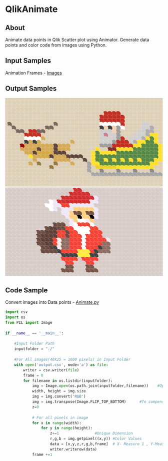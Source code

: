 # QlikAnimate

## About
Animate data points in Qlik Scatter plot using Animator. Generate data points and color code from images using Python.

## Input Samples
Animation Frames - [Images](Input/)

## Output Samples
![Santa1](Output/SantaAndDeer.gif)
![Santa1](Output/StandingSanta.gif)

## Code Sample

Convert images into Data points - [Animate.py](Animate.py)

```python
import csv
import os
from PIL import Image

if __name__ == '__main__':
	
	#Input Folder Path
	inputfolder = "./"

	#For All images(40X25 = 1000 pixels) in Input Folder
	with open('output.csv', mode='a') as file:
		writer = csv.writer(file)
		frame = 0
		for filename in os.listdir(inputfolder):
			img = Image.open(os.path.join(inputfolder,filename))	#Open Image
			width, height = img.size
			img = img.convert('RGB')
			img = img.transpose(Image.FLIP_TOP_BOTTOM)		#To compensate (0,0) Data Read
			z=0
			
			# For all pixels in image
			for x in range(width):
				for y in range(height):
					z+=1				#Unique Dimension
					r,g,b = img.getpixel((x,y))	#Color Values
					data = [x,y,z,r,g,b,frame]	# X- Measure 1 , Y-Measure 2, Animator - Frame
					writer.writerow(data)
			frame +=1


```
